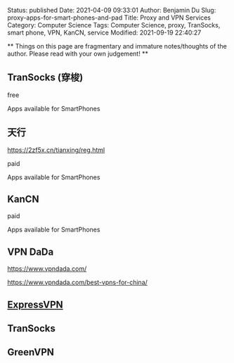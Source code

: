Status: published
Date: 2021-04-09 09:33:01
Author: Benjamin Du
Slug: proxy-apps-for-smart-phones-and-pad
Title: Proxy and VPN Services
Category: Computer Science
Tags: Computer Science, proxy, TranSocks, smart phone, VPN, KanCN, service
Modified: 2021-09-19 22:40:27

**
Things on this page are fragmentary and immature notes/thoughts of the author.
Please read with your own judgement!
**

## TranSocks (穿梭)

free 

Apps available for SmartPhones

## 天行  

https://2zf5x.cn/tianxing/reg.html

paid

Apps available for SmartPhones

## KanCN 

paid

Apps available for SmartPhones


## VPN DaDa
https://www.vpndada.com/

https://www.vpndada.com/best-vpns-for-china/


## [ExpressVPN](https://www.expressvpn.com/)

## TranSocks 

## GreenVPN

